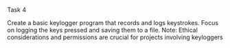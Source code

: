 Task 4

Create a basic keylogger program that records and logs keystrokes. Focus on logging the keys pressed and saving them to a file. Note: Ethical considerations and permissions are crucial for projects involving keyloggers
